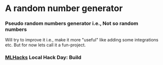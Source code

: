 # A random number generator

### Pseudo random numbers generator i.e., Not so random numbers

Will try to improve it i.e., make it more "useful" like adding some integrations etc. But for now lets call it a fun-project.


### [MLHacks](mlh.io) Local Hack Day: Build 